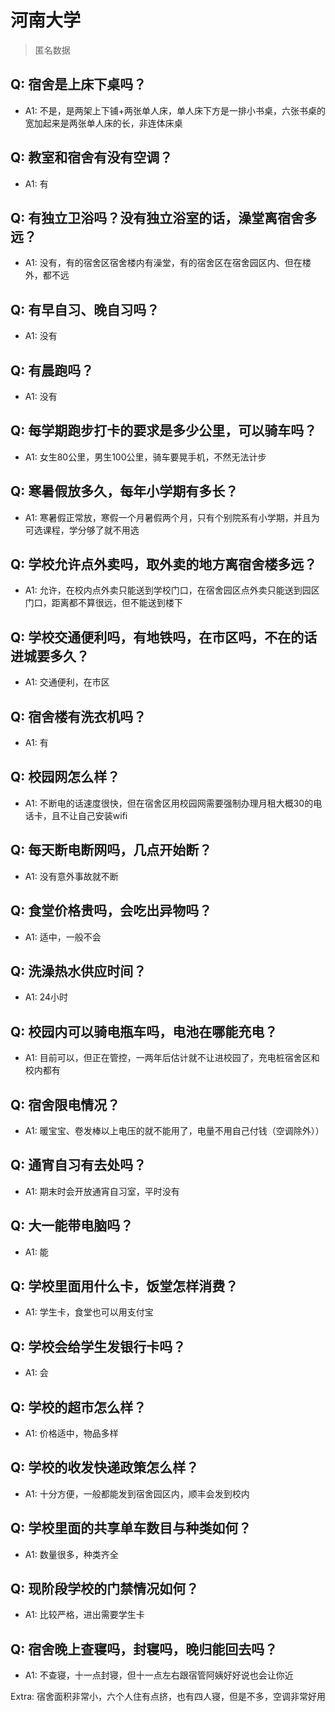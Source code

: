 # 河南大学

> 匿名数据

## Q: 宿舍是上床下桌吗？

- A1: 不是，是两架上下铺+两张单人床，单人床下方是一排小书桌，六张书桌的宽加起来是两张单人床的长，非连体床桌

## Q: 教室和宿舍有没有空调？

- A1: 有

## Q: 有独立卫浴吗？没有独立浴室的话，澡堂离宿舍多远？

- A1: 没有，有的宿舍区宿舍楼内有澡堂，有的宿舍区在宿舍园区内、但在楼外，都不远

## Q: 有早自习、晚自习吗？

- A1: 没有

## Q: 有晨跑吗？

- A1: 没有

## Q: 每学期跑步打卡的要求是多少公里，可以骑车吗？

- A1: 女生80公里，男生100公里，骑车要晃手机，不然无法计步

## Q: 寒暑假放多久，每年小学期有多长？

- A1: 寒暑假正常放，寒假一个月暑假两个月，只有个别院系有小学期，并且为可选课程，学分够了就不用选

## Q: 学校允许点外卖吗，取外卖的地方离宿舍楼多远？

- A1: 允许，在校内点外卖只能送到学校门口，在宿舍园区点外卖只能送到园区门口，距离都不算很远，但不能送到楼下

## Q: 学校交通便利吗，有地铁吗，在市区吗，不在的话进城要多久？

- A1: 交通便利，在市区

## Q: 宿舍楼有洗衣机吗？

- A1: 有

## Q: 校园网怎么样？

- A1: 不断电的话速度很快，但在宿舍区用校园网需要强制办理月租大概30的电话卡，且不让自己安装wifi

## Q: 每天断电断网吗，几点开始断？

- A1: 没有意外事故就不断

## Q: 食堂价格贵吗，会吃出异物吗？

- A1: 适中，一般不会

## Q: 洗澡热水供应时间？

- A1: 24小时

## Q: 校园内可以骑电瓶车吗，电池在哪能充电？

- A1: 目前可以，但正在管控，一两年后估计就不让进校园了，充电桩宿舍区和校内都有

## Q: 宿舍限电情况？

- A1: 暖宝宝、卷发棒以上电压的就不能用了，电量不用自己付钱（空调除外））

## Q: 通宵自习有去处吗？

- A1: 期末时会开放通宵自习室，平时没有

## Q: 大一能带电脑吗？

- A1: 能

## Q: 学校里面用什么卡，饭堂怎样消费？

- A1: 学生卡，食堂也可以用支付宝

## Q: 学校会给学生发银行卡吗？

- A1: 会

## Q: 学校的超市怎么样？

- A1: 价格适中，物品多样

## Q: 学校的收发快递政策怎么样？

- A1: 十分方便，一般都能发到宿舍园区内，顺丰会发到校内

## Q: 学校里面的共享单车数目与种类如何？

- A1: 数量很多，种类齐全

## Q: 现阶段学校的门禁情况如何？

- A1: 比较严格，进出需要学生卡

## Q: 宿舍晚上查寝吗，封寝吗，晚归能回去吗？

- A1: 不查寝，十一点封寝，但十一点左右跟宿管阿姨好好说也会让你近

Extra: 宿舍面积非常小，六个人住有点挤，也有四人寝，但是不多，空调非常好用